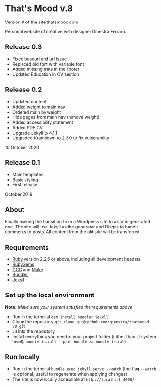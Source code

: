 # That's Mood v.8
Version 8 of the site thatsmood.com

Personal website of creative web designer Ginestra Ferraro.

## Release 0.3
* Fixed baseurl and url issue
* Replaced old font with variable font
* Added missing links in the Footer
* Updated Education in CV section

## Release 0.2
* Updated content
* Added weight to main nav
* Ordered main by weight
* Hide pages from main nav (remove weight)
* Added accessibility statement
* Added PDF CV
* Upgrade Jekyll to 4.1.1
* Upgraded Kramdown to 2.3.0 to fix vulnerability

10 October 2020

## Release 0.1
* Main templates
* Basic styling
* First release

October 2019

## About
Finally making the transition from a Wordpress site to a static generated one.
The site will use Jekyll as the generator and Disqus to handle comments to posts.
All content from the old site will be transferred.


## Requirements
* [Ruby](https://www.ruby-lang.org/en/downloads/) version 2.2.5 or above, including all development headers
* [RubyGems](https://rubygems.org/pages/download)
* [GCC](https://gcc.gnu.org/install/) and [Make](https://www.gnu.org/software/make/)
* [Bundler](https://bundler.io/)
* [Jekyll](https://jekyllrb.com/)

## Set up the local environment
**Note:** _Make sure your system satisfies the requirements above_

* Run in the terminal `gem install bundler jekyll`
* Clone the repository `git clone git@github.com:ginestra/thatsmood-v8.git`
* `cd` into the repository
* Install everything you need in your project folder (rather than at system level): `bundle install --path bundle && bundle install`

## Run locally

* Run in the terminal `bundle exec jekyll serve --watch` (the flag `--watch` is optional, useful to regenerate when applying changes)
* The site is now locally accessible at `http://localhost:4000/`